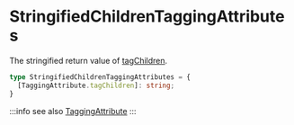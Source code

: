 # StringifiedChildrenTaggingAttributes

The stringified return value of [tagChildren](/tracking/api-reference/locationTaggers/tagChildren.md).

```typescript
type StringifiedChildrenTaggingAttributes = {
  [TaggingAttribute.tagChildren]: string;
}
```

:::info see also
[TaggingAttribute](/tracking/api-reference/definitions/TaggingAttribute.md)
:::
